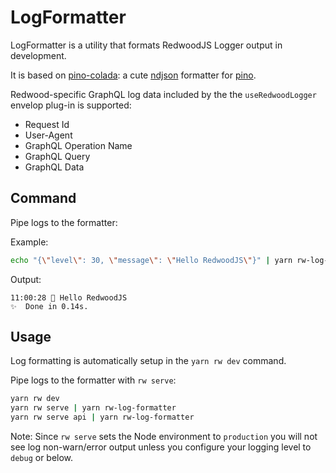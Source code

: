 # LogFormatter

LogFormatter is a utility that formats RedwoodJS Logger output in development.

It is based on [pino-colada](https://github.com/lrlna/pino-colada/blob/master/README.md): a cute [ndjson](http://ndjson.org) formatter for [pino](https://github.com/pinojs/pino).

Redwood-specific GraphQL log data included by the the `useRedwoodLogger` envelop plug-in is supported:

* Request Id
* User-Agent
* GraphQL Operation Name
* GraphQL Query
* GraphQL Data

## Command

Pipe logs to the formatter:

Example:

```bash
echo "{\"level\": 30, \"message\": \"Hello RedwoodJS\"}" | yarn rw-log-formatter
```

Output:
```terminal
11:00:28 🌲 Hello RedwoodJS
✨  Done in 0.14s.
```

## Usage

Log formatting is automatically setup in the `yarn rw dev` command.

Pipe logs to the formatter with `rw serve`:

```bash
yarn rw dev
yarn rw serve | yarn rw-log-formatter
yarn rw serve api | yarn rw-log-formatter
```

Note: Since `rw serve` sets the Node environment to `production` you will not see log non-warn/error output unless you configure your logging level to `debug` or below.

